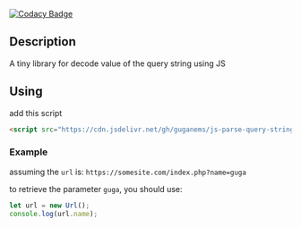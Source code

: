 [![Codacy Badge](https://api.codacy.com/project/badge/Grade/8350247562824586bce406ce6f75c052)](https://www.codacy.com/manual/guganems/js-parse-query-string?utm_source=github.com&amp;utm_medium=referral&amp;utm_content=guganems/js-parse-query-string&amp;utm_campaign=Badge_Grade)

## Description

A tiny library for decode value of the query string using JS

## Using

add this script
```html
<script src="https://cdn.jsdelivr.net/gh/guganems/js-parse-query-string/app.js"></script>
```

### Example

assuming the ```url``` is:
```https://somesite.com/index.php?name=guga```

to retrieve the parameter ```guga```, you should use:

```javascript
let url = new Url();
console.log(url.name);
```